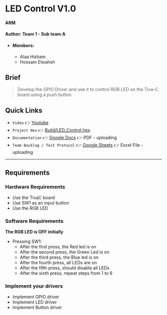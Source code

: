 # LED Control V1.0
#### ARM
#### Author: Team 1 - Sub team A
- #### Members:
    - Alaa Hisham
    - Hossam Elwahsh

## Brief
> Develop the GPIO Driver and use it to control RGB LED on the Tiva-C board using a push button.


## Quick Links
- `Video` 👉 [Youtube](https://youtu.be/5NrU2kTSSLw)
- `Project Hex` 👉 [Build/LED_Control.hex](Build/LED_Control.hex)
- `Documentation` 👉 [Google Docs](https://docs.google.com/document/d/15XCq7KhCA17o89rHl8B3dAgSLqRwxgf1_SmRaluHrGM/edit?usp=sharing) 👉 PDF - uploading
- `Team Backlog / Test Protocol` 👉 [Google Sheets](https://docs.google.com/spreadsheets/d/1hLTnshn1FoeaB7fPf3SfYW_tURnP0ARYbz8il4nLKLA/edit#gid=0) 👉 Excel File - uploading 

----
## Requirements
### Hardware Requirements
- Use the TivaC board
- Use SW1 as an input button
- Use the RGB LED
### Software Requirements
**The RGB LED is OFF initially**
- Pressing SW1:
  - After the first press, the Red led is on
  - After the second press, the Green Led is on
  - After the third press, the Blue led is on
  - After the fourth press, all LEDs are on
  - After the fifth press, should disable all LEDs
  - After the sixth press, repeat steps from 1 to 6
### Implement your drivers
- Implement GPIO driver
- Implement LED driver
- Implement Button driver
